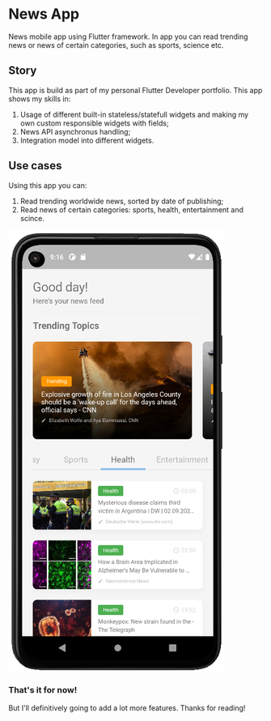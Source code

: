 # News App

News mobile app using Flutter framework. In app you can read trending news or news of certain categories, such as sports, science etc.

## Story

This app is build as part of my personal Flutter Developer portfolio. This app shows my skills in:

 1. Usage of different built-in stateless/statefull widgets and making my own custom responsible widgets with fields;
 2. News API asynchronus handling;
 3. Integration model into different widgets.

## Use cases
 
Using this app you can:

  1. Read trending worldwide news, sorted by date of publishing;
  2. Read news of certain categories: sports, health, entertainment and scince.

![App UI](readme_src/App_UI.png)

### That's it for now!

But I'll definitively going to add a lot more features.
Thanks for reading!
